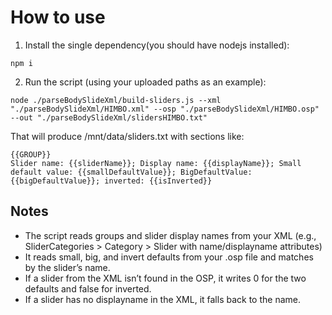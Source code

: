 # How to use

1) Install the single dependency(you should have nodejs installed):
```
npm i
```

2) Run the script (using your uploaded paths as an example):
```
node ./parseBodySlideXml/build-sliders.js --xml "./parseBodySlideXml/HIMBO.xml" --osp "./parseBodySlideXml/HIMBO.osp" --out "./parseBodySlideXml/slidersHIMBO.txt"
```

That will produce /mnt/data/sliders.txt with sections like:

```
{{GROUP}}
Slider name: {{sliderName}}; Display name: {{displayName}}; Small default value: {{smallDefaultValue}}; BigDefaultValue: {{bigDefaultValue}}; inverted: {{isInverted}}
```

## Notes

- The script reads groups and slider display names from your XML (e.g., SliderCategories > Category > Slider with name/displayname attributes) 
- It reads small, big, and invert defaults from your .osp file and matches by the slider’s name.
- If a slider from the XML isn’t found in the OSP, it writes 0 for the two defaults and false for inverted.
- If a slider has no displayname in the XML, it falls back to the name.